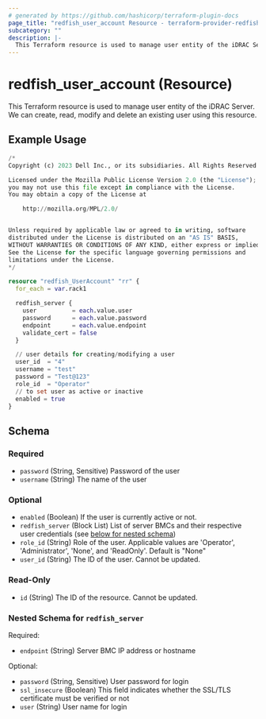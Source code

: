 ```yaml
---
# generated by https://github.com/hashicorp/terraform-plugin-docs
page_title: "redfish_user_account Resource - terraform-provider-redfish"
subcategory: ""
description: |-
  This Terraform resource is used to manage user entity of the iDRAC Server. We can create, read, modify and delete an existing user using this resource.
---
```


# redfish_user_account (Resource)

This Terraform resource is used to manage user entity of the iDRAC Server. We can create, read, modify and delete an existing user using this resource.

## Example Usage

```terraform
/*
Copyright (c) 2023 Dell Inc., or its subsidiaries. All Rights Reserved.

Licensed under the Mozilla Public License Version 2.0 (the "License");
you may not use this file except in compliance with the License.
You may obtain a copy of the License at

    http://mozilla.org/MPL/2.0/


Unless required by applicable law or agreed to in writing, software
distributed under the License is distributed on an "AS IS" BASIS,
WITHOUT WARRANTIES OR CONDITIONS OF ANY KIND, either express or implied.
See the License for the specific language governing permissions and
limitations under the License.
*/

resource "redfish_UserAccount" "rr" {
  for_each = var.rack1

  redfish_server {
    user          = each.value.user
    password      = each.value.password
    endpoint      = each.value.endpoint
    validate_cert = false
  }

  // user details for creating/modifying a user
  user_id  = "4"
  username = "test"
  password = "Test@123"
  role_id  = "Operator"
  // to set user as active or inactive
  enabled = true
}
```

<!-- schema generated by tfplugindocs -->
## Schema

### Required

- `password` (String, Sensitive) Password of the user
- `username` (String) The name of the user

### Optional

- `enabled` (Boolean) If the user is currently active or not.
- `redfish_server` (Block List) List of server BMCs and their respective user credentials (see [below for nested schema](#nestedblock--redfish_server))
- `role_id` (String) Role of the user. Applicable values are 'Operator', 'Administrator', 'None', and 'ReadOnly'. Default is "None"
- `user_id` (String) The ID of the user. Cannot be updated.

### Read-Only

- `id` (String) The ID of the resource. Cannot be updated.

<a id="nestedblock--redfish_server"></a>
### Nested Schema for `redfish_server`

Required:

- `endpoint` (String) Server BMC IP address or hostname

Optional:

- `password` (String, Sensitive) User password for login
- `ssl_insecure` (Boolean) This field indicates whether the SSL/TLS certificate must be verified or not
- `user` (String) User name for login
